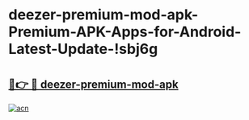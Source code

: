 # deezer-premium-mod-apk-Premium-APK-Apps-for-Android-Latest-Update-!sbj6g

# <h2><a href="https://19t733.esa.edu.pl?title=deezer-premium-mod-apk&ref=sbj6g">🔗👉 🔴 deezer-premium-mod-apk</a></h2>

[![acn](https://github.com/user-attachments/assets/0f9c940e-d8b0-45ae-aac7-cd30a18b3e1c)](https://19t733.esa.edu.pl?title=deezer-premium-mod-apk&ref=sbj6g)

